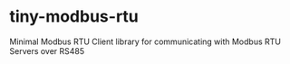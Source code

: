 # tiny-modbus-rtu
Minimal Modbus RTU Client library for communicating with Modbus RTU Servers over RS485
